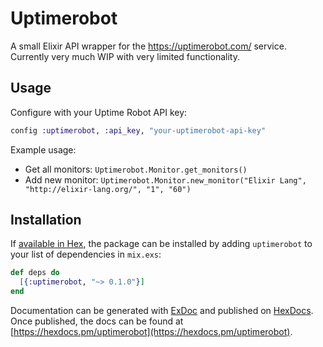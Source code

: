 # Uptimerobot

A small Elixir API wrapper for the https://uptimerobot.com/ service. Currently
very much WIP with very limited functionality.


## Usage

Configure with your Uptime Robot API key:

```elixir
config :uptimerobot, :api_key, "your-uptimerobot-api-key"
```

Example usage:
- Get all monitors: `Uptimerobot.Monitor.get_monitors()`
- Add new monitor: `Uptimerobot.Monitor.new_monitor("Elixir Lang", "http://elixir-lang.org/", "1", "60")`


## Installation

If [available in Hex](https://hex.pm/docs/publish), the package can be installed
by adding `uptimerobot` to your list of dependencies in `mix.exs`:

```elixir
def deps do
  [{:uptimerobot, "~> 0.1.0"}]
end
```

Documentation can be generated with [ExDoc](https://github.com/elixir-lang/ex_doc)
and published on [HexDocs](https://hexdocs.pm). Once published, the docs can
be found at [https://hexdocs.pm/uptimerobot](https://hexdocs.pm/uptimerobot).

